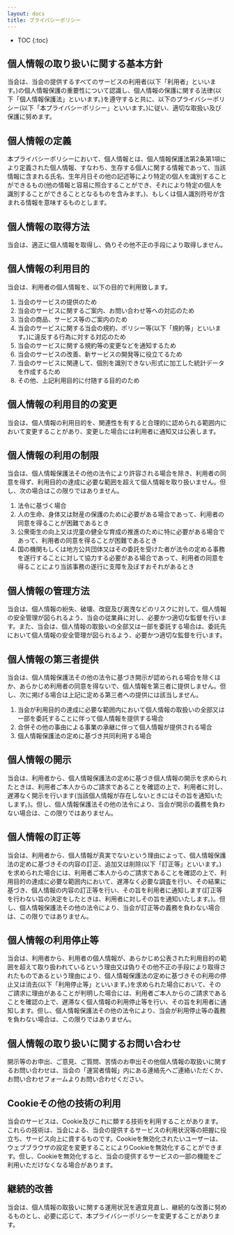 ```yaml
---
layout: docs
title: プライバシーポリシー
---
```


- TOC
{:toc}

## 個人情報の取り扱いに関する基本方針
当会は、当会の提供するすべてのサービスの利用者(以下「利用者」といいます。)の個人情報保護の重要性について認識し、個人情報の保護に関する法律(以下「個人情報保護法」といいます。)を遵守すると共に、以下のプライバシーポリシー(以下「本プライバシーポリシー」といいます。)に従い、適切な取扱い及び保護に努めます。

## 個人情報の定義
本プライバシーポリシーにおいて、個人情報とは、個人情報保護法第2条第1項により定義された個人情報、すなわち、生存する個人に関する情報であって、当該情報に含まれる氏名、生年月日その他の記述等により特定の個人を識別することができるもの(他の情報と容易に照合することができ、それにより特定の個人を識別することができることとなるものを含みます。)、もしくは個人識別符号が含まれる情報を意味するものとします。

## 個人情報の取得方法
当会は、適正に個人情報を取得し、偽りその他不正の手段により取得しません。

## 個人情報の利用目的
当会は、利用者の個人情報を、以下の目的で利用致します。
1. 当会のサービスの提供のため
1. 当会のサービスに関するご案内、お問い合わせ等への対応のため
1. 当会の商品、サービス等のご案内のため
1. 当会のサービスに関する当会の規約、ポリシー等(以下「規約等」といいます。)に違反する行為に対する対応のため
1. 当会のサービスに関する規約等の変更などを通知するため
1. 当会のサービスの改善、新サービスの開発等に役立てるため
1. 当会のサービスに関連して、個別を識別できない形式に加工した統計データを作成するため
1. その他、上記利用目的に付随する目的のため

## 個人情報の利用目的の変更
当会は、個人情報の利用目的を、関連性を有すると合理的に認められる範囲内において変更することがあり、変更した場合には利用者に通知又は公表します。

## 個人情報の利用の制限
当会は、個人情報保護法その他の法令により許容される場合を除き、利用者の同意を得ず、利用目的の達成に必要な範囲を超えて個人情報を取り扱いません。但し、次の場合はこの限りではありません。
1. 法令に基づく場合
1. 人の生命、身体又は財産の保護のために必要がある場合であって、利用者の同意を得ることが困難であるとき
1. 公衆衛生の向上又は児童の健全な育成の推進のために特に必要がある場合であって、利用者の同意を得ることが困難であるとき
1. 国の機関もしくは地方公共団体又はその委託を受けた者が法令の定める事務を遂行することに対して協力する必要がある場合であって、利用者の同意を得ることにより当該事務の遂行に支障を及ぼすおそれがあるとき

## 個人情報の管理方法
当会は、個人情報の紛失、破壊、改竄及び漏洩などのリスクに対して、個人情報の安全管理が図られるよう、当会の従業員に対し、必要かつ適切な監督を行います。また、当会は、個人情報の取扱いの全部又は一部を委託する場合は、委託先において個人情報の安全管理が図られるよう、必要かつ適切な監督を行います。

## 個人情報の第三者提供
当会は、個人情報保護法その他の法令に基づき開示が認められる場合を除くほか、あらかじめ利用者の同意を得ないで、個人情報を第三者に提供しません。但し、次に掲げる場合は上記に定める第三者への提供には該当しません。
1. 当会が利用目的の達成に必要な範囲内において個人情報の取扱いの全部又は一部を委託することに伴って個人情報を提供する場合
1. 合併その他の事由による事業の承継に伴って個人情報が提供される場合
1. 個人情報保護法の定めに基づき共同利用する場合

## 個人情報の開示
当会は、利用者から、個人情報保護法の定めに基づき個人情報の開示を求められたときは、利用者ご本人からのご請求であることを確認の上で、利用者に対し、遅滞なく開示を行います(当該個人情報が存在しないときにはその旨を通知いたします。)。但し、個人情報保護法その他の法令により、当会が開示の義務を負わない場合は、この限りではありません。

## 個人情報の訂正等
当会は、利用者から、個人情報が真実でないという理由によって、個人情報保護法の定めに基づきその内容の訂正、追加又は削除(以下「訂正等」といいます。)を求められた場合には、利用者ご本人からのご請求であることを確認の上で、利用目的の達成に必要な範囲内において、遅滞なく必要な調査を行い、その結果に基づき、個人情報の内容の訂正等を行い、その旨を利用者に通知します(訂正等を行わない旨の決定をしたときは、利用者に対しその旨を通知いたします。)。但し、個人情報保護法その他の法令により、当会が訂正等の義務を負わない場合は、この限りではありません。

## 個人情報の利用停止等
当会は、利用者から、利用者の個人情報が、あらかじめ公表された利用目的の範囲を超えて取り扱われているという理由又は偽りその他不正の手段により取得されたものであるという理由により、個人情報保護法の定めに基づきその利用の停止又は消去(以下「利用停止等」といいます。)を求められた場合において、そのご請求に理由があることが判明した場合には、利用者ご本人からのご請求であることを確認の上で、遅滞なく個人情報の利用停止等を行い、その旨を利用者に通知します。但し、個人情報保護法その他の法令により、当会が利用停止等の義務を負わない場合は、この限りではありません。

## 個人情報の取り扱いに関するお問い合わせ
開示等のお申出、ご意見、ご質問、苦情のお申出その他個人情報の取扱いに関するお問い合わせは、当会の「運営者情報」内にある連絡先へご連絡いただくか、お問い合わせフォームよりお問い合わせください。

## Cookieその他の技術の利用
当会のサービスは、Cookie及びこれに類する技術を利用することがあります。これらの技術は、当会による、当会の提供するサービスの利用状況等の把握に役立ち、サービス向上に資するものです。Cookieを無効化されたいユーザーは、ウェブブラウザの設定を変更することによりCookieを無効化することができます。但し、Cookieを無効化すると、当会の提供するサービスの一部の機能をご利用いただけなくなる場合があります。

## 継続的改善
当会は、個人情報の取扱いに関する運用状況を適宜見直し、継続的な改善に努めるものとし、必要に応じて、本プライバシーポリシーを変更することがあります。
